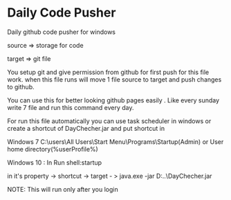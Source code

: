 # Daily Code Pusher
 Daily github code pusher for windows

source  =>  storage for code	

target  =>  git file 

You setup git and give permission from github for first push for this file work.
when this file runs will move 1 file source to target and push changes to github.

You can use this for better looking github pages 	easily . Like every sunday write 7 file and run this command every day. 

For run this file automatically you can use task scheduler in windows or 
create a shortcut of DayChecher.jar and put shortcut in

Windows 7 C:\users\All Users\Start Menu\Programs\Startup(Admin) or User home directory(%userProfile%)

Windows 10 : In Run shell:startup

in it's property -> shortcut -> target - > java.exe -jar D:\..\DayChecher.jar

NOTE: This will run only after you login
